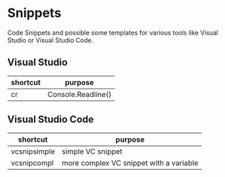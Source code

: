 # Snippets
Code Snippets and possible some templates for various tools like Visual Studio or Visual Studio Code.

## Visual Studio

shortcut | purpose
-------- | -------
cr | Console.Readline()


## Visual Studio Code

shortcut | purpose
-------- | -------
vcsnipsimple | simple VC snippet 
vcsnipcompl | more complex VC snippet with a variable


